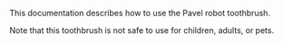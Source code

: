 This documentation describes how to use the Pavel robot toothbrush. 

Note that this toothbrush is not safe to use for children, adults, or pets. 